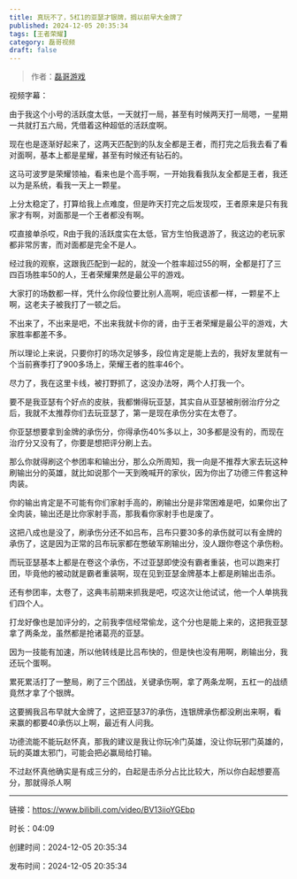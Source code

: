 ```yaml
---
title: 真玩不了，5杠1的亚瑟才银牌，搁以前早大金牌了
published: 2024-12-05 20:35:34
tags: [王者荣耀]
category: 磊哥视频
draft: false
---
```



> 作者：[磊哥游戏](https://space.bilibili.com/268941858?spm_id_from=333.788.upinfo.head.click)

视频字幕：

由于我这个小号的活跃度太低，一天就打一局，甚至有时候两天打一局嗯，一星期一共就打五六局，凭借着这种超低的活跃度啊。

现在也是逐渐好起来了，这两天匹配到的队友全都是王者，而打完之后我去看了看对面啊，基本上都是星耀，甚至有时候还有钻石的。

这马可波罗是荣耀领袖，看来也是个高手啊，一开始我看我队友全都是王者，我还以为是系统，看我一天上一颗星。

上分太稳定了，打算给我上点难度，但是昨天打完之后发现哎，王者原来是只有我家才有啊，对面那是一个王者都没有啊。

哎直接单杀哎，R由于我的活跃度实在太低，官方生怕我退游了，我这边的老玩家都非常厉害，而对面都是完全不是人。

经过我的观察，这跟我匹配到一起的，就没一个胜率超过55的啊，全都是打了三四百场胜率50的人，王者荣耀果然是最公平的游戏。

大家打的场数都一样，凭什么你段位要比别人高啊，呃应该都一样，一颗星不上啊，这老夫子被我打了一顿之后。

不出来了，不出来是吧，不出来我就卡你的肾，由于王者荣耀是最公平的游戏，大家胜率都差不多。

所以理论上来说，只要你打的场次足够多，段位肯定是能上去的，我好友里就有一个当前赛季打了900多场上，荣耀王者的胜率46个。

尽力了，我在这里卡线，被打野抓了，这没办法呀，两个人打我一个。

要不是我亚瑟有个好点的皮肤，我都懒得玩亚瑟，其实自从亚瑟被削弱治疗分之后，我就不太推荐你们去玩亚瑟了，第一是现在承伤分实在太卷了。

你亚瑟想要拿到金牌的承伤分，你得承伤40%多以上，30多都是没有的，而现在治疗分又没有了，你要是想把评分刷上去。

那么你就得刷这个参团率和输出分，那么众所周知，我一向是不推荐大家去玩这种刷输出分的英雄，就比如说那个一天到晚喊开的家伙，因为你出了功德三件套这种肉装。

你的输出肯定是不可能有你们家射手高的，刷输出分是非常困难是吧，如果你出了全肉装，输出还是比你家射手高，那我看你家射手也是废了。

这把八成也是没了，刷承伤分还不如吕布，吕布只要30多的承伤就可以有金牌的承伤了，这是因为正常的吕布玩家都在憋破军刷输出分，没人跟你卷这个承伤粉。

而玩亚瑟基本上都是在卷这个承伤，不过亚瑟即使没有霸者重装，也可以跑来打团，毕竟他的被动就是霸者重装啊，现在见到亚瑟金牌基本上都是刷输出击杀。

还有参团率，太卷了，这典韦前期来抓我是吧，哎这次让他试试，他一个人单挑我们四个人。

打龙好像也是加评分的，之前我李信经常偷龙，这个分也是能上来的，这把我亚瑟拿了两条龙，虽然都是抢诸葛亮的亚瑟。

因为一技能有加速，所以他转线是比吕布快的，但是快也没有用啊，刷输出分，我还玩个蛋啊。

累死累活打了一整局，刷了三个团战，关键承伤啊，拿了两条龙啊，五杠一的战绩竟然才拿了个银牌。

这要搁我吕布早就大金牌了，这把亚瑟37的承伤，连银牌承伤都没刷出来啊，看来赢的都要40承伤以上啊，最近有人问我。

功德流能不能玩赵怀真，那我的建议是我让你玩冷门英雄，没让你玩邪门英雄的，玩的英雄太邪门，可能会把必赢局给打输。

不过赵怀真他确实是有成三分的，白起是击杀分占比比较大，所以你白起想要高分，那就得杀人啊

---


链接：https://www.bilibili.com/video/BV13iioYGEbp



时长：04:09

创建时间：2024-12-05 20:35:34

发布时间：2024-12-05 20:35:34
